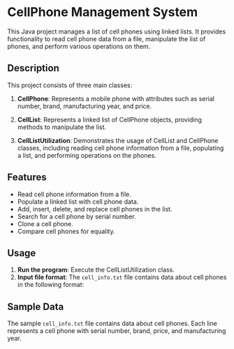 # CellPhone Management System

This Java project manages a list of cell phones using linked lists. It provides functionality to read cell phone data from a file, manipulate the list of phones, and perform various operations on them.

## Description

This project consists of three main classes:

1. **CellPhone**: Represents a mobile phone with attributes such as serial number, brand, manufacturing year, and price.

2. **CellList**: Represents a linked list of CellPhone objects, providing methods to manipulate the list.

3. **CellListUtilization**: Demonstrates the usage of CellList and CellPhone classes, including reading cell phone information from a file, populating a list, and performing operations on the phones.

## Features

- Read cell phone information from a file.
- Populate a linked list with cell phone data.
- Add, insert, delete, and replace cell phones in the list.
- Search for a cell phone by serial number.
- Clone a cell phone.
- Compare cell phones for equality.

## Usage

1. **Run the program**: Execute the CellListUtilization class.
2. **Input file format**: The `cell_info.txt` file contains data about cell phones in the following format:
   <serialNumber> <brand> <price> <year>
   
## Sample Data

The sample `cell_info.txt` file contains data about cell phones. Each line represents a cell phone with serial number, brand, price, and manufacturing year.





